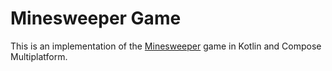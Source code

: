 # Minesweeper Game

This is an implementation of the [Minesweeper](https://en.wikipedia.org/wiki/Minesweeper_(video_game)) game in Kotlin and Compose Multiplatform. 
